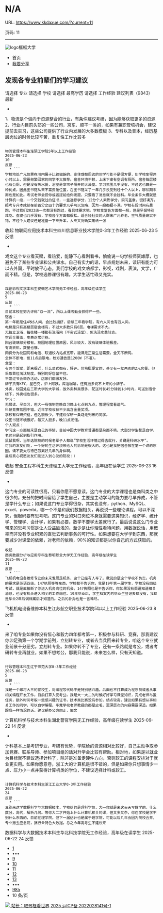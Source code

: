 # N/A

URL: https://www.kkdaxue.com/?current=11

页码: 11

---

![logo](https://www.kkdaxue.com/?current=11)框框大学
  * 首页
  * [我要分享](https://www.kkdaxue.com/post/add)


## 发现各专业前辈们的学习建议
请选择
专业
请选择
学校
请选择
最高学历
请选择
工作经验
建议列表（9843）
最新
  * ```
1、物流是个偏向于资源整合的行业，有条件建议考研，因为能够获取更多的资源
2、行业内目前头部的一些公司，京东、顺丰一类的，如果有兼职管培机会，建议提前去实习，这些公司提供了行业内发展的大多数模板
3、专科以及普本，经历基层岗位的时候比较辛苦，重复性工作比较多
```

物流管理本科生淮阴工学院5年以上工作经验
2025-06-23
10
反馈
  * ```
学校地处广元位置在川内属于比较偏僻的，家住成都周边的同学可能不是很方便，到学校车程两小时以上，需要频繁回家的同学不太推荐。宿舍环境不赖，上床下桌有空调有厕所，宿舍每层楼也有公厕，但是没有热水器，浴室是拿帘子隔开的大澡堂。学习氛围几乎没有，不过这也算是一种优点，因此图书馆从来不需要抢位置，在图书馆呆了一年几乎没见到过十个人以上，哪怕期末周也是如此。考试老师会捞你或者提前给你发题，只要看了消息就不会挂科。毕业条件大概就是计算机一级，一个交钱就过的证书，一些选修学分，12分个人素质学分，实习盖章，很好凑齐。报考专升本成绩在前百分之四十的要求几乎可以忽略，因为一般都报不满。学校有段时间有晨跑，不过我们2022级一次都没有跑过，看具体要求吧。学校食堂各方面都一般，但是早餐特别难吃。查寝也几乎没有，学校各个方面都很松。适合轻社交的人群来广元养老，空气质量确实不错，不过个人建议还是准备一下专升本，大专文凭确实废纸一张
```
收起
物联网应用技术本科生四川信息职业技术学院0-3年工作经验
2025-06-23
5
反馈
  * ```
戏文这个专业看天赋，看热爱，能静下心看剧看书，偷偷说一句学校师资雄厚，也避免不了某些专业课和公共课水。自己有实力的话，早点规划未来，读研有能力可以去外国，平时放平心态。我们学校的戏文啥都学，影视，戏剧，表演，文学，广而不精。但是，学校选修课很有趣，大学生活忙碌又充实。
```

戏剧影视文学本科生安徽艺术学院无工作经验，高年级在读学生
2025-06-23
5
反馈
  * ```
目前本校在努力评称“双一流”，所以上课考勤会抓得严一些。
宿舍：
第一年都是住4改6人间，会比较拥挤，后续三年看学院，有六人间也有四人间。
电梯是只有高楼层宿舍楼有，不过大多数只有6层，电梯需求不大。
无独立卫浴，每栋楼一楼都有洗浴间（半帘式澡堂），但洗澡水费较贵。
空调全覆盖，电费正常价格。
阳台玻璃部分楼有，校园地理位置原因，风沙较大，没有玻璃体验极差。
有洗衣机，数量也够。
网费分为校园网和电信、联通校内站点宽带，能满足正常生活需要，全天不断网。
全体不断电，但11点后限电，校方通告是1200W（不准）。
食堂：
有两个饭堂，距离很近，什么菜式都有，好评。价格挺便宜的，甚至有一荤两素的2元套餐。但采取首位淘汰制度，特别的好店留不住。
平常过节会举办活动，店家们都很友好。
牌子货有KFC，星巴克，沪上阿姨，库迪咖啡，还有挺多说不上来的小牌子。
外卖，校园处在三所大学的大学城，故外卖种类很多，配送时长45分钟到1小时内，可送到宿舍楼下，外卖柜也很多。
学习：
无晨读、早自习，但大一有强制性晚自习晚上七点到九点，管理程度看运气。
科研竞赛氛围不错，近年学校收获不少高含金量奖项。
学校有保研资格，但名额很少，不建议保研一条路走到黑的同学。
校图书馆环境很好，每天人挺多，晚11点闭馆。
个人观点：
学习这一方面相来是自己的事情，目前中国大学教育普遍都是杂而不精，大部分学生都是自学，老师只是起到指引作用。
鼠鼠我啊，当年选院校的时候老辈子人都说”学校生活环境过得去就行，关键是科研水平“。
可我的友友们啊，一个好的生活环境带给人的影响是很大的，这也是我把宿舍放在第一个讲的原因，请不要太亏待已劳累好几年的身体啊。
最后真心祝愿友友们能进入到心仪的院校：）

```
收起
安全工程本科生天津理工大学无工作经验，高年级在读学生
2025-06-23
16
反馈
  * ```
这门专业的可读性很高，只看你愿不愿意读，这门专业的大学课程也是商科类之中很少的，充分的把时间留给了学生自己，主要是主动学习的能力要尽早养成，不管是学什么专业；如果说这门专业学得很杂，其实也没有，python、MySQL、excel、powerbi，哪一个不是和我们数据相关，再说说一些理论课程，可以不深究，但起码要有思考吧。这门专业的对口岗位本身就需要这类知识，经济学、统计学、管理学、会计学，如果有必要，数学不要学太差就行了。最后说说这么门专业带来的思考习惯是让人受益匪浅的，至少是让你理性看待问题，用数据说话，用概率而非没有专业积累的直觉去判断事务的可行性。如果想要在大学学到东西，那就要减少对课堂的依赖，对老师的依赖，90%的知识都是以你自己的方式获取的。
```
收起
商务数据分析与应用专科生黎明职业大学无工作经验，高年级在读学生
2025-06-23
11
反馈
  * ```
飞机机电设备维修专业的未来发展是机务，这个已经有人写了。我说的是这个学校不负责。机务的要求是英语四级，147执照等等东西，学校都不告诉你，我是19年第一届学生，学校没有四级考试，就是直接断了你进入机务岗位的机会。147执照也是不告诉你，你如果没有渠道知道相关消息，也没有机会进入相关的工作岗位。19年毕业后，学生档案内的毕业生登记表都没有，我都是毕业2年后调档案后才知道的。之后的补办也是一言难尽。
```

飞机机电设备维修本科生江苏航空职业技术学院5年以上工作经验
2025-06-23
8
反馈
  * ```
来了咱专业如果你没有恒心和毅力四年都考第一，积极参与科研、竞赛，那我建议你卯足劲第一个学期学前列，立刻转专业，或者去当兵回来转专业，咱这个专业就业前景十分恶劣，立刻转专业。如果你转不了专业，还有一条路就是考公，或者考研转专业再就业。如果不想考公，那我只能说，未来怎么样，只有天知道。
```

行政管理本科生辽宁师范大学0-3年工作经验
2025-06-23
5
反馈
  * ```
我是一个即将大三的警校生，对编程写代码不是特别感兴趣，后面也不打算成为程序员或者从事相关编程开发工作，目前打算入党考公。我是大一大二的时候好好学习课堂知识，完成老师布置任务，额外时间考取一些感兴趣的证书，技术类比赛没有参加，绩点较高，建议如果有想从事相关工作的同学，可以自学编程，毕竟学校老师教授的都是皮毛，更深层次的内容需要深造。如果跟我一样情况的话，建议朝办公方向走，偏文
```

计算机科学与技术本科生湖北警官学院无工作经验，高年级在读学生
2025-06-22
14
反馈
  * ```
计科基本上是考研专业，考研有优势，学院给的资源相对比较好，自己主动争取参加竞赛、联系导师、参加项目组的话对升学会比较有帮助。相对地，如果是以就业为目标就不建议选择计科了，除非是准备走硬件方向，否则软工的课程安排对于就业更实用。如果你愿意卷，浙工大的计算机是很不错的，但是如果你只想事情少一点、压力小一点并获得计算机类的学位，不建议选择计科或软工。
```

计算机科学与技术本科生浙江工业大学0-3年工作经验
2025-06-22
24
反馈
  * ```
真别来这学数据科学与大数据技术，学校给的是理科学位，大一你就是来这天天写数学的。什么数分，高代，解析几何。等你大二才开始上什么计算机相关的课，但又多又杂，你在学校是学不到什么东西的，目前在理学院，但下一届估计也是属于理学院，可能以后几年会因为院校合并，专业搬去应急院，搞行业特色大数据。总之今年高考生不建议来
```

数据科学与大数据技术本科生华北科技学院无工作经验，高年级在读学生
2025-06-22
24
反馈


  * [1](https://www.kkdaxue.com/?current=1)
  * •••
  * [9](https://www.kkdaxue.com/?current=9)
  * [10](https://www.kkdaxue.com/?current=10)
  * [11](https://www.kkdaxue.com/?current=11)
  * [12](https://www.kkdaxue.com/?current=12)
  * [13](https://www.kkdaxue.com/?current=13)
  * •••
  * [985](https://www.kkdaxue.com/?current=985)
  * 10 条/页


[![](https://www.kkdaxue.com/?current=11) 站长：取景框看世界](https://space.bilibili.com/40427625 "1")[](https://space.bilibili.com/12890453 "2")[](https://www.laoyujianli.com "resume")
[2025 沪ICP备 2022028141号-1](https://beian.miit.gov.cn/)
